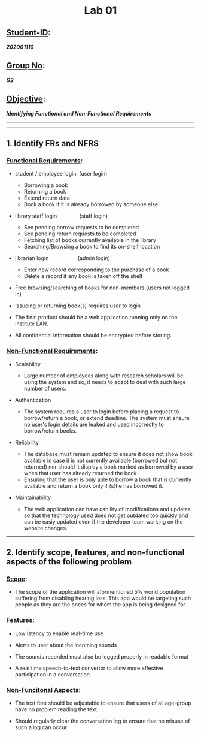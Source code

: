 <h1 style="text-align: center;">Lab 01</h1>

## <u>Student-ID</u>:
<b><i>202001110 </b></i>

## <u>Group No</u>:
<b><i>G2</b></i>

## <u>Objective</u>:
<b><i>Identifying Functional and Non-Functional Requirements </b></i>

<hr>
<hr>

## 1. Identify FRs and NFRS

### <u>Functional Requirements</u>:
- student / employee login &nbsp;(user login)
    - Borrowing a book
    - Returning a book
    - Extend return data
    - Book a book if it is already borrowed by someone else

- library staff login &emsp;&emsp;&emsp;&emsp;(staff login)
    - See pending borrow requests to be completed
    - See pending return requests to be completed
    - Fetching list of books currently available in the library
    - Searching/Browsing a book to find its on-shelf location

- librarian login     &emsp;&emsp;&emsp;&emsp;&emsp; (admin login)
    - Enter new record corresponding to the purchase of a book
    - Delete a record if any book is taken off the shelf

- Free browsing/searching of books for non-members (users not logged in)

- Issueing or returning book(s) requires user to login

- The final product should be a web application running only on the institute LAN.
- All confidential information should be encrypted before storing.


### <u>Non-Functional Requirements</u>:
- Scalability
    - Large number of employees along with research scholars will be using the system and so, it needs to adapt to deal with such large number of users.

- Authentication
    - The system requires a user to login before placing a request to borrow/return a book, or extend deadline. The system must ensure no user's login details are leaked and used incorrectly to borrow/return books.

- Reliability
    - The database must remain updated to ensure it does not show book available in case it is not currently available (borrowed but not returned) nor should it display a book marked as borrowed by a user when that user has already returned the book.
    - Ensuring that the user is only able to borrow a book that is currently available and return a book only if (s)he has borrowed it.

- Maintainability
    - The web application can have cability of modifications and updates so that the technology used does not get outdated too quickly and can be easiy updated even if the developer team working on the website changes.

<hr>

## 2. Identify scope, features, and non-functional aspects of the following problem

### <u>Scope</u>:
- The scope of the application will aformentioned 5% world population suffering from disabling hearing loss. This app would be targeting such people as they are the onces for whom the app is being designed for.

### <u>Features</u>:
- Low latency to enable real-time use

- Alerts to user about the incoming sounds

- The sounds recorded must also be logged properly in readable format

- A real time speech-to-text convertor to allow more effective participation in a conversation


### <u>Non-Funcitonal Aspects</u>:
- The text font should be adjustable to ensure that users of all age-group have no problem reading the text.

- Should regularly clear the conversation log to ensure that no misuse of such a log can occur
